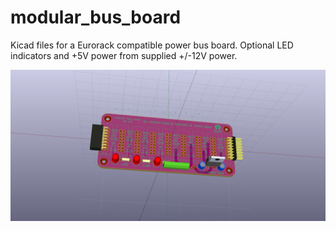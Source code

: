 # modular_bus_board

Kicad files for a Eurorack compatible power bus board. Optional LED indicators and +5V power from supplied +/-12V power.

![bus board render](https://github.com/ccprek/modular_bus_board/blob/master/bus.png "Bus Board render")

